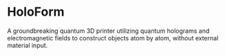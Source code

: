 # HoloForm
A groundbreaking quantum 3D printer utilizing quantum holograms and electromagnetic fields to construct objects atom by atom, without external material input.
